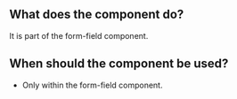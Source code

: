 
## What does the component do?
It is part of the form-field component.

## When should the component be used?
* Only within the form-field component.